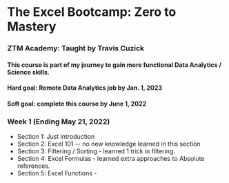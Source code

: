 # The Excel Bootcamp: Zero to Mastery

### ZTM Academy: Taught by Travis Cuzick

#### This course is part of my journey to gain more functional Data Analytics / Science skills.

#### Hard goal: Remote Data Analytics job by Jan. 1, 2023

#### Soft goal: complete this course by June 1, 2022

### Week 1 (Ending May 21, 2022)

- Section 1: Just introduction
- Section 2: Excel 101 -- no new knowledge learned in this section
- Section 3: Filtering / Sorting - learned 1 trick in filtering.
- Section 4: Excel Formulas - learned extra approaches to Absolute references.
- Section 5: Excel Functions -
